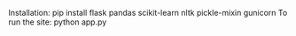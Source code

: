 Installation: pip install flask pandas scikit-learn nltk pickle-mixin gunicorn
To run the site: python app.py
